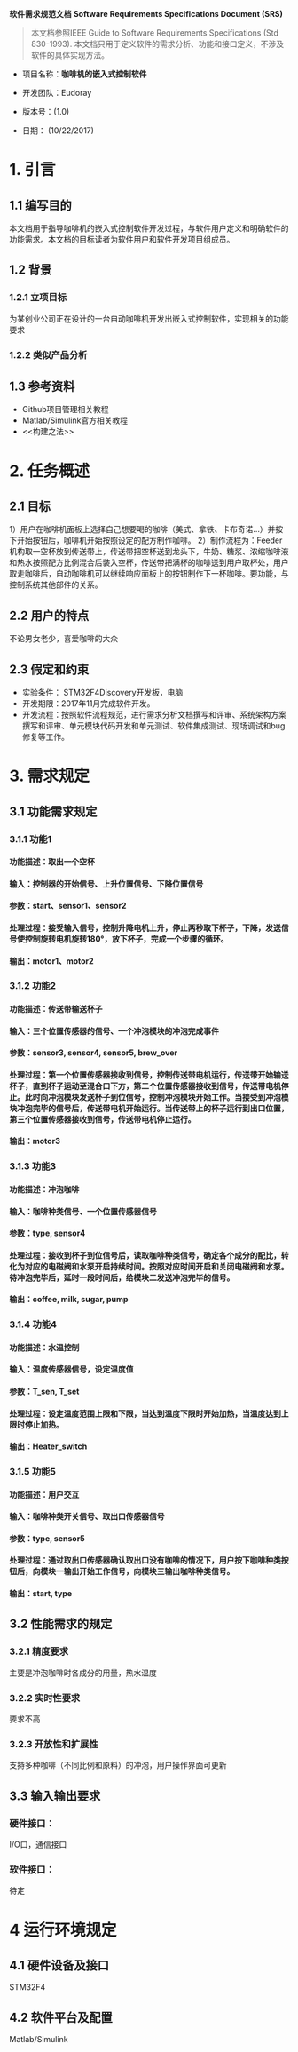 **软件需求规范文档**
**Software Requirements Specifications Document (SRS)**

> 本文档参照IEEE Guide to Software Requirements Specifications (Std 830-1993). 本文档只用于定义软件的需求分析、功能和接口定义，不涉及软件的具体实现方法。

- 项目名称：**咖啡机的嵌入式控制软件**

- 开发团队：Eudoray

- 版本号：(1.0)	

- 日期： (10/22/2017)


# 1. 引言

## 1.1 编写目的

本文档用于指导咖啡机的嵌入式控制软件开发过程，与软件用户定义和明确软件的功能需求。本文档的目标读者为软件用户和软件开发项目组成员。

## 1.2 背景

### 1.2.1 立项目标
为某创业公司正在设计的一台自动咖啡机开发出嵌入式控制软件，实现相关的功能要求
### 1.2.2 类似产品分析

## 1.3 参考资料

- Github项目管理相关教程
- Matlab/Simulink官方相关教程
- <<构建之法>>

# 2. 任务概述

## 2.1 目标

1）用户在咖啡机面板上选择自己想要喝的咖啡（美式、拿铁、卡布奇诺...）并按下开始按钮后，咖啡机开始按照设定的配方制作咖啡。
2）制作流程为：Feeder机构取一空杯放到传送带上，传送带把空杯送到龙头下，牛奶、糖浆、浓缩咖啡液和热水按照配方比例混合后装入空杯，传送带把满杯的咖啡送到用户取杯处，用户取走咖啡后，自动咖啡机可以继续响应面板上的按钮制作下一杯咖啡。要功能，与控制系统其他部件的关系。

## 2.2 用户的特点

不论男女老少，喜爱咖啡的大众
## 2.3 假定和约束

- 实验条件： STM32F4Discovery开发板，电脑
- 开发期限：2017年11月完成软件开发。
- 开发流程：按照软件流程规范，进行需求分析文档撰写和评审、系统架构方案撰写和评审、单元模块代码开发和单元测试、软件集成测试、现场调试和bug修复等工作。

# 3. 需求规定

## 3.1 功能需求规定

### 3.1.1 功能1

#### 功能描述：取出一个空杯

#### 输入：控制器的开始信号、上升位置信号、下降位置信号
#### 参数：start、sensor1、sensor2

#### 处理过程：接受输入信号，控制升降电机上升，停止两秒取下杯子，下降，发送信号使控制旋转电机旋转180°，放下杯子，完成一个步骤的循环。
#### 输出：motor1、motor2

### 3.1.2 功能2

#### 功能描述：传送带输送杯子

#### 输入：三个位置传感器的信号、一个冲泡模块的冲泡完成事件
#### 参数：sensor3, sensor4, sensor5, brew_over

#### 处理过程：第一个位置传感器接收到信号，控制传送带电机运行，传送带开始输送杯子，直到杯子运动至混合口下方，第二个位置传感器接收到信号，传送带电机停止。此时向冲泡模块发送杯子到位信号，控制冲泡模块开始工作。当接受到冲泡模块冲泡完毕的信号后，传送带电机开始运行。当传送带上的杯子运行到出口位置，第三个位置传感器接收到信号，传送带电机停止运行。
#### 输出：motor3

### 3.1.3 功能3

#### 功能描述：冲泡咖啡

#### 输入：咖啡种类信号、一个位置传感器信号
#### 参数：type, sensor4

#### 处理过程：接收到杯子到位信号后，读取咖啡种类信号，确定各个成分的配比，转化为对应的电磁阀和水泵开启持续时间。按照对应时间开启和关闭电磁阀和水泵。待冲泡完毕后，延时一段时间后，给模块二发送冲泡完毕的信号。
#### 输出：coffee, milk, sugar, pump

### 3.1.4 功能4

#### 功能描述：水温控制

#### 输入：温度传感器信号，设定温度值
#### 参数：T_sen, T_set

#### 处理过程：设定温度范围上限和下限，当达到温度下限时开始加热，当温度达到上限时停止加热。
#### 输出：Heater_switch

### 3.1.5 功能5

#### 功能描述：用户交互

#### 输入：咖啡种类开关信号、取出口传感器信号
#### 参数：type, sensor5

#### 处理过程：通过取出口传感器确认取出口没有咖啡的情况下，用户按下咖啡种类按钮后，向模块一输出开始工作信号，向模块三输出咖啡种类信号。
#### 输出：start, type

## 3.2 性能需求的规定

### 3.2.1 精度要求
主要是冲泡咖啡时各成分的用量，热水温度

### 3.2.2 实时性要求
要求不高

### 3.2.3 开放性和扩展性
支持多种咖啡（不同比例和原料）的冲泡，用户操作界面可更新

## 3.3 输入输出要求

### 硬件接口：
I/O口，通信接口

### 软件接口：
待定

# 4 运行环境规定
## 4.1 硬件设备及接口
STM32F4
## 4.2 软件平台及配置
Matlab/Simulink

